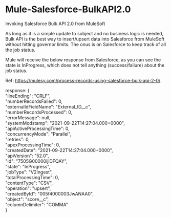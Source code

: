 # Mule-Salesforce-BulkAPI2.0
Invoking Salesforce Bulk API 2.0 from MuleSoft

As long as it is a simple update to sobject and no business logic is needed, Bulk API is the best way to insert/upsert data into Salesforce from MuleSoft without hitting governor limits. The onus is on Salesforce to keep track of all the job status.

Mule will receive the below response from Salesforce, as you can see the state is InProgress, which does not tell anything (success/failure) about the job status.

Ref: https://mulesy.com/process-records-using-salesforce-bulk-api-2-0/

response: 
{  
  "lineEnding": "CRLF",  
  "numberRecordsFailed": 0,  
  "externalIdFieldName": "External_ID__c",  
  "numberRecordsProcessed": 0,  
  "errorMessage": null,  
  "systemModstamp": "2021-09-22T14:27:04.000+0000",  
  "apiActiveProcessingTime": 0,  
  "concurrencyMode": "Parallel",  
  "retries": 0,  
  "apexProcessingTime": 0,  
  "createdDate": "2021-09-22T14:27:04.000+0000",  
  "apiVersion": "52.0",  
  "id": "7505G00000ijiDFQAY",  
  "state": "InProgress",  
  "jobType": "V2Ingest",  
  "totalProcessingTime": 0,  
  "contentType": "CSV",  
  "operation": "upsert",  
  "createdById": "005f4000003JwANAA0",  
  "object": "score__c",  
  "columnDelimiter": "COMMA"  
} 
